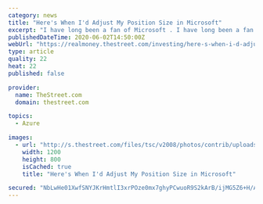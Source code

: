 ```yaml
---
category: news
title: "Here's When I'd Adjust My Position Size in Microsoft"
excerpt: "I have long been a fan of Microsoft . I have long been a fan of Microsoft CEO Satya Nadella. The name is and has been a staple of my most highly managed portf"
publishedDateTime: 2020-06-02T14:50:00Z
webUrl: "https://realmoney.thestreet.com/investing/here-s-when-i-d-adjust-my-position-size-in-microsoft-15338218"
type: article
quality: 22
heat: 22
published: false

provider:
  name: TheStreet.com
  domain: thestreet.com

topics:
  - Azure

images:
  - url: "http://s.thestreet.com/files/tsc/v2008/photos/contrib/uploads/07a7b3af-aa2a-11e9-bc6a-93daea8853a2.png"
    width: 1200
    height: 800
    isCached: true
    title: "Here's When I'd Adjust My Position Size in Microsoft"

secured: "NbLwHe01XwfSNYJKrHmtlI3xrPOze0mx7ghyPCwuoR9S2kArB/ijMG5Z6+H/AnMrLWEUF4Me9U6cga0NR2MifG8oYzYiQurFheX1BzG6AtEC3R5pcAvjX+P8ru7YfYcYIegwsY4NKg7RQGKX7C+Bsahqm7eudMUwxKusuL+OVsbL3SwnJn1UWvTA8SG5Ffl4dVDcTILV0TNplUuPE3fBpNjtoNwoYlqztRPWyJSXBx6wzxWQK+lBQrKclwzdXXB6P9OJijSvA8n08iRb3tkdweJu8N1aB7Bs1nFoKDBYoLEjCQ9zl5JdWzAnLhREs1gY;WW7+dzUwfw/JUCy7/K2YSQ=="
---
```


